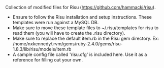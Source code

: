 Collection of modified files for Risu (https://github.com/hammackj/risu). 
* Ensure to follow the Risu installation and setup instructions. These templates were run against a MySQL DB.
* Make sure to move these template files to ~/.risu/templates for risu to read them (you will have to create the .risu directory).
* Make sure to replace the default item.rb in the Risu gem directory. Ex: /home/nxkennedy/.rvm/gems/ruby-2.4.0/gems/risu-1.8.3/lib/risu/models/item.rb
* A sample config file called 'risu.cfg' is included here. Use it as a reference for filling out your own.

